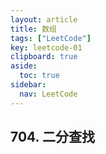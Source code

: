 ```yaml
---
layout: article
title: 数组
tags: ["LeetCode"]
key: leetcode-01
clipboard: true
aside:
  toc: true
sidebar:
  nav: LeetCode
---
```


## 704. 二分查找